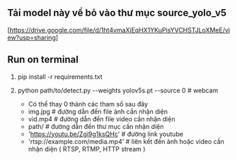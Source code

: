 ## Tải model này về bỏ vào thư mục source_yolo_v5 
[https://drive.google.com/file/d/1ht4vmaXjEqHX1YKuPisYVCHSTJLoXMeE/view?usp=sharing]

## Run on terminal

1. pip install -r requirements.txt

2. python path/to/detect.py --weights yolov5s.pt --source 0              # webcam
    - Có thể thay 0 thành các tham số sau đây 
    - img.jpg        # đường dẫn đến file ảnh cần nhận diện
    - vid.mp4        # đường dẫn đến file video cần nhận diện
    - path/          # đường dẫn đến thư mục cần nhận diện 
    - 'https://youtu.be/Zgi9g1ksQHc'  # đường link youtube
    -  'rtsp://example.com/media.mp4' # liên kết đến ảnh hoặc video cần nhận diện ( RTSP, RTMP, HTTP stream ) 
